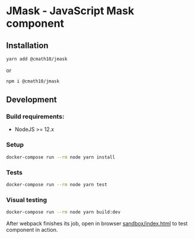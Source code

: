 # JMask - JavaScript Mask component

## Installation

```bash
yarn add @cmath10/jmask
```

or

```bash
npm i @cmath10/jmask
```

## Development
### Build requirements:

* NodeJS >= 12.x

### Setup

```bash
docker-compose run --rm node yarn install
```

### Tests
```bash
docker-compose run --rm node yarn test
```

### Visual testing

```bash
docker-compose run --rm node yarn build:dev
```

After webpack finishes its job, open in browser [sandbox/index.html](sandbox/index.html) to test component in action.

